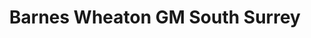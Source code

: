 ---
title: "Barnes Wheaton GM South Surrey"
url: /surrey/barnes-wheaton-gm-south-surrey/
shop: Autohaus
---